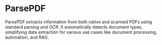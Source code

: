 # ParsePDF
 ParsePDF extracts information from both native and scanned PDFs using standard parsing and OCR. It automatically detects document types, simplifying data extraction for various use cases like document processing, automation, and RAG.
